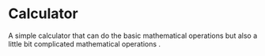 # Calculator
A simple calculator that can do the basic mathematical operations but also a little bit complicated mathematical operations .
